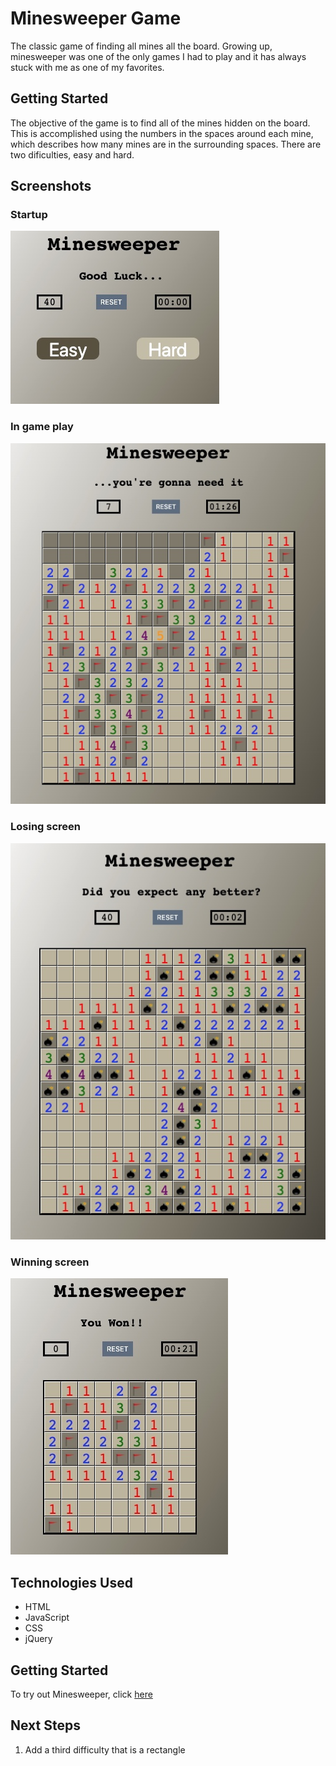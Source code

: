 # Minesweeper Game
The classic game of finding all mines all the board. Growing up, minesweeper was one of the only games I had to play and it has always stuck with me as one of my favorites. 

## Getting Started
The objective of the game is to find all of the mines 
hidden on the board. This is accomplished using the numbers
in the spaces around each mine, which describes how many mines
are in the surrounding spaces. There are two dificulties,
easy and hard.

## Screenshots

### Startup
![Startup Screenshot](./images/screenshot1.jpeg)
### In game play
![Ingame ScreemShot](./images/screenshot2.jpeg)
### Losing screen
![Lose Screenshot](./images/screenshot3.jpeg)
### Winning screen
![Win Screenshot](./images/screenshot4.jpeg)

## Technologies Used

* HTML
* JavaScript
* CSS
* jQuery

## Getting Started

To try out Minesweeper, click [here](https://jfernnn.github.io/Minesweeper-P1/)

## Next Steps

1. Add a third difficulty that is a rectangle
